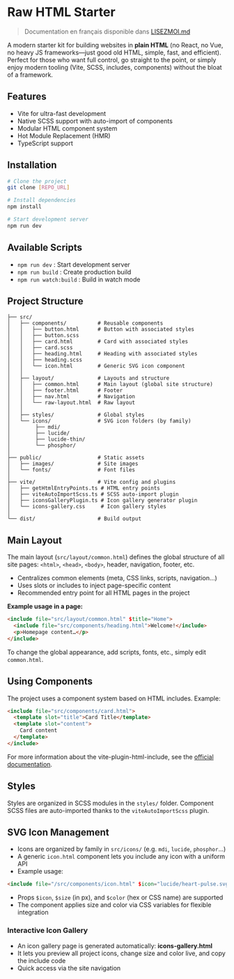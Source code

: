 # Raw HTML Starter

> Documentation en français disponible dans [LISEZMOI.md](./LISEZMOI.md)

A modern starter kit for building websites in **plain HTML** (no React, no Vue, no heavy JS frameworks—just good old HTML, simple, fast, and efficient). Perfect for those who want full control, go straight to the point, or simply enjoy modern tooling (Vite, SCSS, includes, components) without the bloat of a framework.

## Features

- Vite for ultra-fast development
- Native SCSS support with auto-import of components
- Modular HTML component system
- Hot Module Replacement (HMR)
- TypeScript support

## Installation

```bash
# Clone the project
git clone [REPO_URL]

# Install dependencies
npm install

# Start development server
npm run dev
```

## Available Scripts

- `npm run dev` : Start development server
- `npm run build` : Create production build
- `npm run watch:build` : Build in watch mode

## Project Structure

```
├── src/
│   ├── components/          # Reusable components
│   │   ├── button.html      # Button with associated styles
│   │   ├── button.scss
│   │   ├── card.html        # Card with associated styles
│   │   ├── card.scss
│   │   ├── heading.html     # Heading with associated styles
│   │   ├── heading.scss
│   │   └── icon.html        # Generic SVG icon component
│   │
│   ├── layout/              # Layouts and structure
│   │   ├── common.html      # Main layout (global site structure)
│   │   ├── footer.html      # Footer
│   │   ├── nav.html         # Navigation
│   │   └── raw-layout.html  # Raw layout
│   │
│   ├── styles/              # Global styles
│   └── icons/               # SVG icon folders (by family)
│        ├── mdi/
│        ├── lucide/
│        ├── lucide-thin/
│        └── phosphor/
│
├── public/                  # Static assets
│   ├── images/              # Site images
│   └── fonts/               # Font files
│
├── vite/                    # Vite config and plugins
│   ├── getHtmlEntryPoints.ts # HTML entry points
│   ├── viteAutoImportScss.ts # SCSS auto-import plugin
│   ├── iconsGalleryPlugin.ts # Icon gallery generator plugin
│   └── icons-gallery.css     # Icon gallery styles
│
└── dist/                    # Build output
```

## Main Layout

The main layout (`src/layout/common.html`) defines the global structure of all site pages: `<html>`, `<head>`, `<body>`, header, navigation, footer, etc.

- Centralizes common elements (meta, CSS links, scripts, navigation…)
- Uses slots or includes to inject page-specific content
- Recommended entry point for all HTML pages in the project

**Example usage in a page:**

```html
<include file="src/layout/common.html" $title="Home">
  <include file="src/components/heading.html">Welcome!</include>
  <p>Homepage content…</p>
</include>
```

To change the global appearance, add scripts, fonts, etc., simply edit `common.html`.

## Using Components

The project uses a component system based on HTML includes. Example:

```html
<include file="src/components/card.html">
  <template slot="title">Card Title</template>
  <template slot="content">
    Card content
  </template>
</include>
```

For more information about the vite-plugin-html-include, see the [official documentation](https://github.com/Tilty-io/vite-plugin-html-include).

## Styles

Styles are organized in SCSS modules in the `styles/` folder. Component SCSS files are auto-imported thanks to the `viteAutoImportScss` plugin.

## SVG Icon Management

- Icons are organized by family in `src/icons/` (e.g. `mdi`, `lucide`, `phosphor`...)
- A generic `icon.html` component lets you include any icon with a uniform API
- Example usage:

```html
<include file="/src/components/icon.html" $icon="lucide/heart-pulse.svg" $size="48" $color="#ff3399" />
```

- Props `$icon`, `$size` (in px), and `$color` (hex or CSS name) are supported
- The component applies size and color via CSS variables for flexible integration

### Interactive Icon Gallery

- An icon gallery page is generated automatically: **icons-gallery.html**
- It lets you preview all project icons, change size and color live, and copy the include code
- Quick access via the site navigation